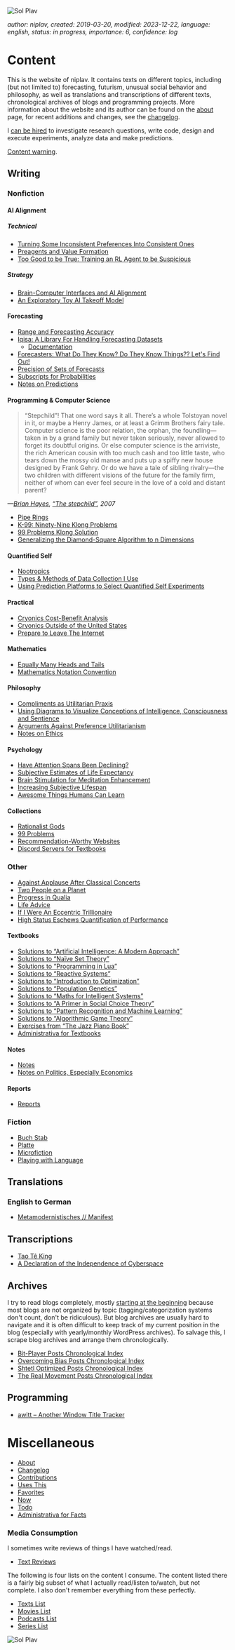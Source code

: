 ![Sol Plav](./favicon.png "kakja kjerbas unjobares")

*author: niplav, created: 2019-03-20, modified: 2023-12-22, language: english, status: in progress, importance: 6, confidence: log*

Content
=======

This is the website of niplav. It contains texts on different topics,
including (but not limited to) forecasting, futurism, unusual social
behavior and philosophy, as well as translations and transcriptions
of different texts, chronological archives of blogs and programming
projects. More information about the website and its author can be found
on the [about](./about.html) page, for recent additions and changes,
see the [changelog](./changelog.html).

I [can be hired](./services.html) to investigate research questions, write
code, design and execute experiments, analyze data and make predictions.

[Content warning](./content_warning.html).

Writing
-------

### Nonfiction

#### AI Alignment

##### Technical

* [Turning Some Inconsistent Preferences Into Consistent Ones](./turning.html)
* [Preagents and Value Formation](./preagents.html)
* [Too Good to be True: Training an RL Agent to be Suspicious](./suspicious.html)

##### Strategy

* [Brain-Computer Interfaces and AI Alignment](./bcis_and_alignment.html)
* [An Exploratory Toy AI Takeoff Model](./toy_ai_takeoff_model.html)

#### Forecasting

* [Range and Forecasting Accuracy](./range_and_forecasting_accuracy.html)
* [Iqisa: A Library For Handling Forecasting Datasets](./iqisa.html)
	* [Documentation](./iqisadoc.html)
* [Forecasters: What Do They Know? Do They Know Things?? Let's Find Out!](./forecasters.html)
* [Precision of Sets of Forecasts](./precision.html)
* [Subscripts for Probabilities](./subscripts.html)
* [Notes on Predictions](./notes_on_predictions.html)

#### Programming & Computer Science

> “Stepchild”! That one word says it all. There’s a whole
Tolstoyan novel in it, or maybe a Henry James, or at least a Grimm
Brothers fairy tale. Computer science is the poor relation, the orphan,
the foundling—taken in by a grand family but never taken seriously,
never allowed to forget its doubtful origins. Or else computer science is
the arriviste, the rich American cousin with too much cash and too little
taste, who tears down the mossy old manse and puts up a spiffy new house
designed by Frank Gehry. Or do we have a tale of sibling rivalry—the two
children with different visions of the future for the family firm, neither
of whom can ever feel secure in the love of a cold and distant parent?

*—[Brian Hayes](https://en.wikipedia.org/wiki/Brian_Hayes_\(scientist\)), [“The stepchild”](http://bit-player.org/2007/the-stepchild), 2007*

* [Pipe Rings](./pipe_rings.html)
* [K-99: Ninety-Nine Klong Problems](./99_klong_problems.html)
* [99 Problems Klong Solution](./99_problems_klong_solution.html)
* [Generalizing the Diamond-Square Algorithm to n Dimensions](./diamond.html)

#### Quantified Self

* [Nootropics](./nootropics.html)
* [Types & Methods of Data Collection I Use](./data.html)
* [Using Prediction Platforms to Select Quantified Self Experiments](./platforms.html)

#### Practical

* [Cryonics Cost-Benefit Analysis](./considerations_on_cryonics.html)
* [Cryonics Outside of the United States](./cryonics_outside_us.html)
* [Prepare to Leave The Internet](./leave.html)

<!--
##### Pick-Up

* [Pickup Reports](./pickup_reports.html)
* [Notes on Pickup](./notes_on_pickup.html)
* [Daygame Cost-Benefit Analysis](./daygame_cost_benefit.html)
* [Flags](./flags.html)
-->

#### Mathematics

* [Equally Many Heads and Tails](./equally_many_heads_and_tails.html)
* [Mathematics Notation Convention](./mathematics_notation_convention.html)

#### Philosophy

* [Compliments as Utilitarian Praxis](./utilitarian_compliments.html)
* [Using Diagrams to Visualize Conceptions of Intelligence, Consciousness and Sentience](./consciousness_diagram.html)
* [Arguments Against Preference Utilitarianism](./preference.html)
* [Notes on Ethics](./notes_on_ethics.html)

#### Psychology

* [Have Attention Spans Been Declining?](./spans.html)
* [Subjective Estimates of Life Expectancy](./estimated_life_expectancy.html)
* [Brain Stimulation for Meditation Enhancement](./stimulation.html)
* [Increasing Subjective Lifespan](./increasing.html)
* [Awesome Things Humans Can Learn](./awesome.html)

#### Collections

* [Rationalist Gods](./rationalist_gods.html)
* [99 Problems](./99_problems_collection.html)
* [Recommendation-Worthy Websites](./sites.html)
* [Discord Servers for Textbooks](./textbook_discord_servers.html)

### Other

* [Against Applause After Classical Concerts](./against_applause.html)
* [Two People on a Planet](./two_people_on_a_planet.html)
* [Progress in Qualia](./qualia.html)
* [Life Advice](./life_advice.html)
* [If I Were An Eccentric Trillionaire](./eccentric.html)
* [High Status Eschews Quantification of Performance](./eschews.html)

#### Textbooks

* [Solutions to “Artificial Intelligence: A Modern Approach”](./aima_solutions.html)
* [Solutions to “Naïve Set Theory”](./nst_solutions.html)
* [Solutions to “Programming in Lua”](./pil_solutions.html)
* [Solutions to “Reactive Systems”](./rs_solutions.html)
* [Solutions to “Introduction to Optimization”](./ito_solutions.html)
* [Solutions to “Population Genetics”](./pg_solutions.html)
* [Solutions to “Maths for Intelligent Systems”](./mfis_solutions.html)
* [Solutions to “A Primer in Social Choice Theory”](./apisct_solutions.html)
* [Solutions to “Pattern Recognition and Machine Learning”](./praml_solutions.html)
* [Solutions to “Algorithmic Game Theory”](./agt_solutions.html)
* [Exercises from “The Jazz Piano Book”](./tjpb_exercises.html)
* [Administrativa for Textbooks](./administrativa_for_textbooks.html)

#### Notes

* [Notes](./notes.html)
* [Notes on Politics, Especially Economics](./notes_on_politics_especially_economics.html)

#### Reports

* [Reports](./reports.html)

### Fiction

* [Buch Stab](./buch_stab.html)
* [Platte](./platte.html)
* [Microfiction](./microfiction.html)
* [Playing with Language](./language.html)

Translations
------------

### English to German

* [Metamodernistisches // Manifest](./metamodernistisches_manifest.html)

Transcriptions
--------------

* [Tao Tê King](./tao_te_king.html)
* [A Declaration of the Independence of Cyberspace](./declaration.html)

Archives
--------

I try to read blogs completely, mostly [starting at the
beginning](https://entirelyuseless.com/2018/06/12/start-at-the-beginning/ "Start at the Beginning")
because most blogs are not organized by topic (tagging/categorization
systems don't count, don't be ridiculous). But blog archives are
usually hard to navigate and it is often difficult to keep track of my
current position in the blog (especially with yearly/monthly WordPress
archives). To salvage this, I scrape blog archives and arrange them
chronologically.

* [Bit-Player Posts Chronological Index](./bp_chrono.html)
* [Overcoming Bias Posts Chronological Index](./ob_chrono.html)
* [Shtetl Optimized Posts Chronological Index](./so_chrono.html)
* [The Real Movement Posts Chronological Index](./trm_chrono.html)

Programming
-----------

* [awitt – Another Window Title Tracker](./awitt.html)

Miscellaneous
=============

* [About](./about.html)
* [Changelog](./changelog.html)
* [Contributions](./contributions.html)
* [Uses This](./uses_this.html)
* [Favorites](./favorites.html)
* [Now](./now.html)
* [Todo](./todo.html)
* [Administrativa for Facts](./administrativa_for_facts.html)

### Media Consumption

I sometimes write reviews of things I have watched/read.

* [Text Reviews](./text_reviews.html)

The following is four lists on the content I consume. The content listed
there is a fairly big subset of what I actually read/listen to/watch,
but not complete. I also don't remember everything from these perfectly.

* [Texts List](./texts_list.html)
* [Movies List](./movies_list.html)
* [Podcasts List](./podcasts_list.html)
* [Series List](./series_list.html)

![Sol Plav](./favicon.png "kakja kjerbas unjobares")
